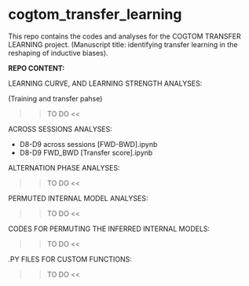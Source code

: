 # cogtom_transfer_learning
This repo contains the codes and analyses for the COGTOM TRANSFER LEARNING project. (Manuscript title: identifying transfer learning in the reshaping of inductive biases).


**REPO CONTENT:**

LEARNING CURVE, AND LEARNING STRENGTH ANALYSES:

(Training and transfer pahse)
>> TO DO <<


ACROSS SESSIONS ANALYSES:

- D8-D9 across sessions [FWD-BWD].ipynb
- D8-D9 FWD_BWD [Transfer score].ipynb


ALTERNATION PHASE ANALYSES:

>> TO DO <<


PERMUTED INTERNAL MODEL ANALYSES:

>> TO DO <<

CODES FOR PERMUTING THE INFERRED INTERNAL MODELS:

>> TO DO <<


.PY FILES FOR CUSTOM FUNCTIONS: 

>> TO DO <<
